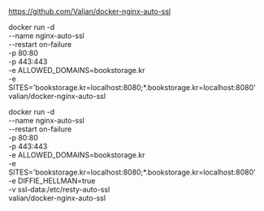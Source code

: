 #


https://github.com/Valian/docker-nginx-auto-ssl


docker run -d \
  --name nginx-auto-ssl \
  --restart on-failure \
  -p 80:80 \
  -p 443:443 \
  -e ALLOWED_DOMAINS=bookstorage.kr \
  -e SITES='bookstorage.kr=localhost:8080;*.bookstorage.kr=localhost:8080' \
  valian/docker-nginx-auto-ssl


docker run -d \
  --name nginx-auto-ssl \
  --restart on-failure \
  -p 80:80 \
  -p 443:443 \
  -e ALLOWED_DOMAINS=bookstorage.kr \
  -e SITES='bookstorage.kr=localhost:8080;*.bookstorage.kr=localhost:8080' \
  -e DIFFIE_HELLMAN=true \
  -v ssl-data:/etc/resty-auto-ssl \
  valian/docker-nginx-auto-ssl



